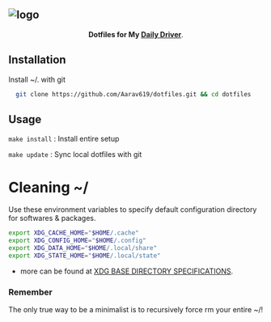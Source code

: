 ![logo](https://dotfiles.github.io/images/dotfiles-logo.png)
-
<div align="center"> 
	<b>Dotfiles for My <a href="https://github.com/Aarav619/Sway-On-Arch">Daily Driver</a></b>.
</div>

## Installation

Install ~/. with git

```bash
  git clone https://github.com/Aarav619/dotfiles.git && cd dotfiles
```
## Usage

`make install` : Install entire setup

`make update` : Sync local dotfiles with git


# Cleaning ~/

Use these environment variables to specify default configuration directory for softwares & packages.

```bash
export XDG_CACHE_HOME="$HOME/.cache"
export XDG_CONFIG_HOME="$HOME/.config"
export XDG_DATA_HOME="$HOME/.local/share"
export XDG_STATE_HOME="$HOME/.local/state"
```

- more can be found at [XDG BASE DIRECTORY SPECIFICATIONS](https://wiki.archlinux.org/title/XDG_Base_Directory).

### Remember
The only true way to be a minimalist is to recursively force rm your entire ~/!
